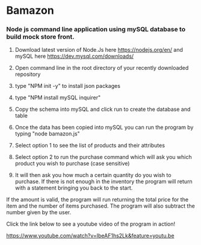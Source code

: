 # Bamazon
### Node js command line application using mySQL database to build mock store front.
1. Download latest version of Node.Js here https://nodejs.org/en/ and mySQL here https://dev.mysql.com/downloads/
2. Open command line in the root directory of your recently downloaded repository
3. type "NPM init -y" to install json packages
4. type "NPM install mySQL inquirer"

6. Copy the schema into mySQL and click run to create the database and table
7. Once the data has been copied into mySQL you can run the program by typing "node bamazon.js"
8. Select option 1 to see the list of products and their attributes
9. Select option 2 to run the purchase command which will ask you which product you wish to purchase (case sensitive)
10. It will then ask you how much a certain quantity do you wish to purchase. If there is not enough in the inventory the program will return with a statement bringing you back to the start. 

If the amount is valid, the program will run returning the total price for the item and the number of items purchased. The program will also subtract the number given by the user.

Click the link below to see a youtube video of the program in action!

https://www.youtube.com/watch?v=IbeAF1hs2Lk&feature=youtu.be


